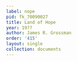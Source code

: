 ```yaml
---
label: nope
pid: fk_70090027
title: Land of Hope
year: 19??
author: James R. Grossman
order: '415'
layout: single
collection: documents
---
```

